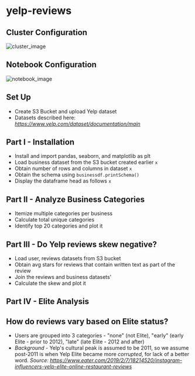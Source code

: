 # yelp-reviews




## Cluster Configuration
![cluster_image](assets/cluster_configuration.png)

## Notebook Configuration
![notebook_image](assets/notebook_configuration.png)

## Set Up
* Create S3 Bucket and upload Yelp dataset
* Datasets described here: *https://www.yelp.com/dataset/documentation/main*

## Part I - Installation
* Install and import pandas, seaborn, and matplotlib as plt
* Load business dataset from the S3 bucket created earlier
`x`
* Obtain number of rows and columns in dataset
`x`
* Obtain the schema using `businessdf.printSchema()`
* Display the dataframe head as follows `x`

## Part II - Analyze Business Categories
* Itemize multiple categories per business
* Calculate total unique categories
* Identify top 20 categories and plot it


## Part III - Do Yelp reviews skew negative?
* Load user, reviews datasets from S3 bucket
* Obtain avg stars for reviews that contain written text as part of the review
* Join the reviews and business datasets'
* Calculate the skew and plot it

## Part IV - Elite Analysis
## How do reviews vary based on Elite status?
* Users are grouped into 3 categories - "none" (not Elite), "early" (early Elite - prior to 2012), "late" (late Elite - 2012 and after)
* *Background* - Yelp's cultural peak is assumed to be 2011, so we assume post-2011 is when Yelp Elite became more *corrupted*, for lack of a better word. *Source: 
https://www.eater.com/2019/2/7/18214520/instagram-influencers-yelp-elite-online-restaurant-reviews*



